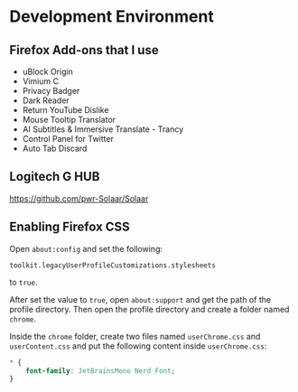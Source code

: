 # Development Environment

## Firefox Add-ons that I use
- uBlock Origin
- Vimium C
- Privacy Badger
- Dark Reader
- Return YouTube Dislike
- Mouse Tooltip Translator
- AI Subtitles & Immersive Translate - Trancy
- Control Panel for Twitter
- Auto Tab Discard

## Logitech G HUB
https://github.com/pwr-Solaar/Solaar

## Enabling Firefox CSS

Open `about:config` and set the following:

```
toolkit.legacyUserProfileCustomizations.stylesheets
```

to `true`.

After set the value to `true`, open `about:support` and get the path of the profile directory. Then open the profile directory and create a folder named `chrome`.

Inside the `chrome` folder, create two files named `userChrome.css` and `userContent.css` and put the following content inside `userChrome.css`:

```css
* {
    font-family: JetBrainsMono Nerd Font;
}
```
